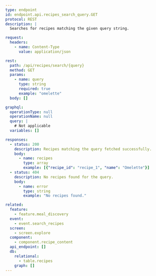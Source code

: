 ```yaml
---
type: endpoint
id: endpoint.api.recipes_search_query.GET
protocol: REST
description: |
  Searches for recipes matching the given query string.

request:
  headers:
    - name: Content-Type
      value: application/json

rest:
  path: /api/recipes/search/{query}
  method: GET
  params:
    - name: query
      type: string
      required: true
      example: "omelette"
  body: []

graphql:
  operationType: null
  operationName: null
  query: |
    # Not applicable
  variables: []

responses:
  - status: 200
    description: Recipes matching the query fetched successfully.
    body:
      - name: recipes
        type: array
        example: [{"recipe_id": "recipe_1", "name": "Omelette"}]
  - status: 404
    description: No recipes found for the query.
    body:
      - name: error
        type: string
        example: "No recipes found."

related:
  feature:
    - feature.meal_discovery
  event:
    - event.search_recipes
  screen:
    - screen.explore
  component:
    - component.recipe_content
  api_endpoint: []
  db:
    relational:
      - table.recipes
    graph: []
---
```

